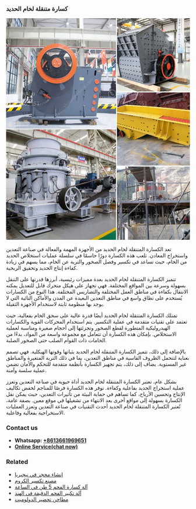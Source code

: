 <h3>كسارة متنقلة لخام الحديد</h3><img src='1701853236.jpg' alt=''><p>تعد الكسارة المتنقلة لخام الحديد من الأجهزة المهمة والفعالة في صناعة التعدين واستخراج المعادن. تلعب هذه الكسارة دورًا حاسمًا في سلسلة عمليات استخلاص الحديد من الخام، حيث تساعد في تكسير وفصل الصخور والتربة عن الخام، مما يسهم في زيادة كفاءة إنتاج الحديد وتحقيق الربحية.</p><p>تتميز الكسارة المتنقلة لخام الحديد بعدة مميزات رئيسية، أبرزها قدرتها على التنقل بسهولة وسرعة بين المواقع المختلفة. فهي تجهاز على هيكل متحرك قابل للتعديل يمكنه الانتقال بكفاءة في مناطق العمل المختلفة والتضاريس المختلفة. هذا النوع من الكسارات يُستخدم على نطاق واسع في مناطق التعدين البعيدة عن المدن والأماكن النائية التي لا يوجد بها منظومة ثابتة لاستخدام الأجهزة الثقيلة.</p><p>تمتلك الكسارة المتنقلة لخام الحديد أيضًا قدرة عالية على سحق الخام بفعالية، حيث تعتمد على تقنيات متقدمة في عملية التكسير. يتم استخدام المحركات القوية والكسارات الهيدروليكية المتطورة لقطع الصخور وتجزئتها إلى أحجام صغيرة ومناسبة لعملية الاستخلاص. بإمكان هذه الكسارة أن تتعامل مع مجموعة واسعة من المواد، بدءًا من الخامات ذات القوام الصلب حتى الصخور الصلبة.</p><p>بالإضافة إلى ذلك، تتميز الكسارة المتنقلة لخام الحديد بثباتها وقوتها الهيكلية. فهي تصمم بعناية لتتحمل الظروف القاسية في مناطق التعدين، بما في ذلك التربة المتغيرة والمناطق غير المستوية. يضاف إلى ذلك، يتم تجهيز الكسارة بأنظمة متقدمة للتحكم والأمان تضمن عملية سلسة وآمنة.</p><p>بشكل عام، تعتبر الكسارة المتنقلة لخام الحديد أداة حيوية في صناعة التعدين وتعزز عملية استخراج الحديد بفاعلية وكفاءة. توفر هذه الكسارة فرصًا للمناجم لخفض تكاليف الإنتاج وتحسين الأرباح، كما تساهم في حماية البيئة من تأثيرات التعدين، حيث يمكن نقل الكسارة بسهولة إلى مواقع أخرى بعد الانتهاء من تشغيلها في موقع معين. بصفة عامة، تُعتبر الكسارة المتنقلة لخام الحديد أحدث التقنيات في صناعة التعدين وتعزز العمليات الاستخراجية بفعالية وفاعلية.</p><h3>Contact us</h3><ul><li><strong>Whatsapp:&nbsp;<a href="https://wa.me/8613661969651">+8613661969651</a></strong></li><li><a href="https://swt.shibang-china.com/?git&amp;zhl&amp;كسارة متنقلة لخام الحديد"><strong>Online Service(chat now)</strong></a></li></ul><h3>Related</h3><ul><li><a href='إنشاء محجر في نيجيريا.md'>إنشاء محجر في نيجيريا</a></li><li><a href='مصنع تكسير الكروم.md'>مصنع تكسير الكروم</a></li><li><a href='آلة كسارة الفحم 5 طن في الساعة.md'>آلة كسارة الفحم 5 طن في الساعة</a></li><li><a href='آلة تكبير الفحم الدقيقة في الهند.md'>آلة تكبير الفحم الدقيقة في الهند</a></li><li><a href='مطاحن تحضير الدولوميت.md'>مطاحن تحضير الدولوميت</a></li></ul>